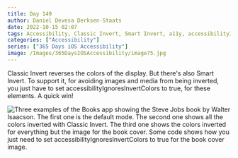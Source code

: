 ```yaml
---
title: Day 149
author: Daniel Devesa Derksen-Staats
date: 2022-10-15 02:07
tags: Accessibility, Classic Invert, Smart Invert, a11y, accessibilityIgnoresInvertColors
categories: ["Accessibility"]
series: ["365 Days iOS Accessibility"]
image: /Images/365DaysIOSAccessibility/image75.jpg
---
```


Classic Invert reverses the colors of the display. But there's also Smart Invert. To support it, for avoiding images and media from being inverted, you just have to set accessibilityIgnoresInvertColors to true, for these elements. A quick win!

![Three examples of the Books app showing the Steve Jobs book by Walter Isaacson. The first one is the default mode. The second one shows all the colors inverted with Classic Invert. The third one shows the colors inverted for everything but the image for the book cover. Some code shows how you just need to set accessibilityIgnoresInvertColors to true for the book cover image.](/Images/365DaysIOSAccessibility/image75.jpg)